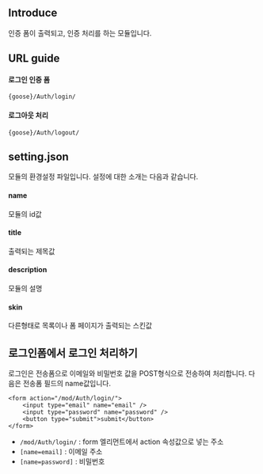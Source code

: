 ## Introduce
인증 폼이 출력되고, 인증 처리를 하는 모듈입니다.


## URL guide

#### 로그인 인증 폼
`{goose}/Auth/login/`

#### 로그아웃 처리
`{goose}/Auth/logout/`



## setting.json
모듈의 환경설정 파일입니다. 설정에 대한 소개는 다음과 같습니다.

#### name
모듈의 id값

#### title
출력되는 제목값

#### description
모듈의 설명

#### skin
다른형태로 목록이나 폼 페이지가 출력되는 스킨값



## 로그인폼에서 로그인 처리하기
로그인은 전송폼으로 이메일와 비밀번호 값을 POST형식으로 전송하여 처리합니다. 다음은 전송폼 필드의 name값입니다.

```
<form action="/mod/Auth/login/">
    <input type="email" name="email" />
    <input type="password" name="password" />
    <button type="submit">submit</button>
</form>
```

* `/mod/Auth/login/` : form 엘리먼트에서 action 속성값으로 넣는 주소
* `[name=email]` : 이메일 주소
* `[name=password]` : 비밀번호